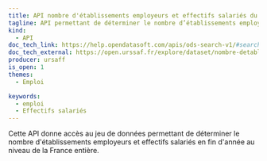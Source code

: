 ```yaml
---
title: API nombre d'établissements employeurs et effectifs salariés du secteur privé, France entière x APE (2006-2020)
tagline: API permettant de déterminer le nombre d’établissements employeurs et les effectifs salariés du secteur privé en France entre 2006 et 2020
kind:
  - API
doc_tech_link: https://help.opendatasoft.com/apis/ods-search-v1/#search-api-v1
doc_tech_external: https://open.urssaf.fr/explore/dataset/nombre-detablissements-employeurs-et-effectifs-salaries-du-secteur-prive-france-/api/
producer: ursaff
is_open: 1
themes:
  - Emploi

keywords:
  - emploi
  - Effectifs salariés
---
```


Cette API donne accès au jeu de données permettant de déterminer le nombre d'établissements employeurs et effectifs salariés en fin d'année au niveau de la France entière.
